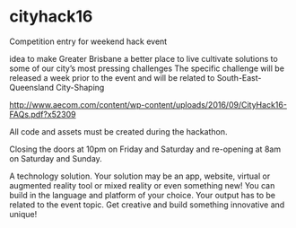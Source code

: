 # cityhack16

Competition entry for weekend hack event

idea to make Greater Brisbane a better place to live
cultivate solutions to some of our city’s most pressing challenges
The specific challenge will be released a week prior to the event and will be related to South-East-Queensland City-Shaping

http://www.aecom.com/content/wp-content/uploads/2016/09/CityHack16-FAQs.pdf?x52309

All code and assets must be created during the hackathon.

Closing the doors at 10pm on Friday and Saturday and re-opening at 8am on Saturday and Sunday.

A technology solution. Your solution may be an app, website, virtual or augmented reality tool or mixed reality or even something new! You can build in the language and platform of your choice. Your output has to be related to the event topic. Get creative and build something innovative and unique!